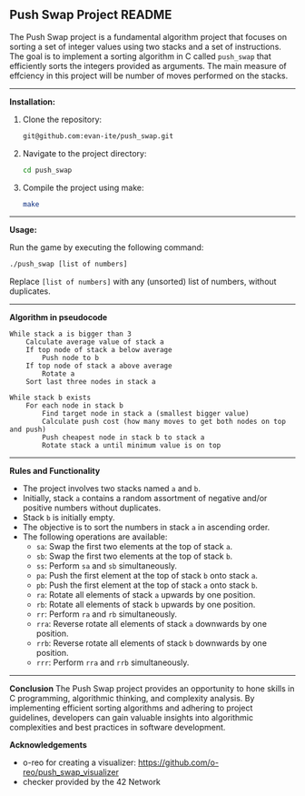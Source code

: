## Push Swap Project README


The Push Swap project is a fundamental algorithm project that focuses on sorting a set of integer values using two stacks and a set of instructions. The goal is to implement a sorting algorithm in C called `push_swap` that efficiently sorts the integers provided as arguments. The main measure of effciency in this project will be number of moves performed on the stacks.

---

**Installation:**

1. Clone the repository:
   ```bash
   git@github.com:evan-ite/push_swap.git
   ```

2. Navigate to the project directory:
   ```bash
   cd push_swap
   ```

3. Compile the project using make:
   ```bash
   make
   ```

---

**Usage:**

Run the game by executing the following command:
```bash
./push_swap [list of numbers]
```
Replace `[list of numbers]` with any (unsorted) list of numbers, without duplicates.

---

**Algorithm in pseudocode**
```
While stack a is bigger than 3
    Calculate average value of stack a
    If top node of stack a below average
        Push node to b
    If top node of stack a above average
        Rotate a
    Sort last three nodes in stack a

While stack b exists
    For each node in stack b
        Find target node in stack a (smallest bigger value)
        Calculate push cost (how many moves to get both nodes on top and push)
        Push cheapest node in stack b to stack a
        Rotate stack a until minimum value is on top
```
---
**Rules and Functionality**
- The project involves two stacks named `a` and `b`.
- Initially, stack `a` contains a random assortment of negative and/or positive numbers without duplicates.
- Stack `b` is initially empty.
- The objective is to sort the numbers in stack `a` in ascending order.
- The following operations are available:
  - `sa`: Swap the first two elements at the top of stack `a`.
  - `sb`: Swap the first two elements at the top of stack `b`.
  - `ss`: Perform `sa` and `sb` simultaneously.
  - `pa`: Push the first element at the top of stack `b` onto stack `a`.
  - `pb`: Push the first element at the top of stack `a` onto stack `b`.
  - `ra`: Rotate all elements of stack `a` upwards by one position.
  - `rb`: Rotate all elements of stack `b` upwards by one position.
  - `rr`: Perform `ra` and `rb` simultaneously.
  - `rra`: Reverse rotate all elements of stack `a` downwards by one position.
  - `rrb`: Reverse rotate all elements of stack `b` downwards by one position.
  - `rrr`: Perform `rra` and `rrb` simultaneously.

---
**Conclusion**
The Push Swap project provides an opportunity to hone skills in C programming, algorithmic thinking, and complexity analysis. By implementing efficient sorting algorithms and adhering to project guidelines, developers can gain valuable insights into algorithmic complexities and best practices in software development.

**Acknowledgements**
- o-reo for creating a visualizer: https://github.com/o-reo/push_swap_visualizer
- checker provided by the 42 Network
